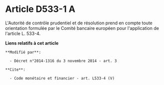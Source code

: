 # Article D533-1 A

L'Autorité de contrôle prudentiel et de résolution prend en compte toute orientation formulée par le Comité bancaire européen
pour l'application de l'article L. 533-4.

**Liens relatifs à cet article**

	**Modifié par**:

	  - Décret n°2014-1316 du 3 novembre 2014 - art. 3

	**Cite**:

	  - Code monétaire et financier - art. L533-4 (V)
